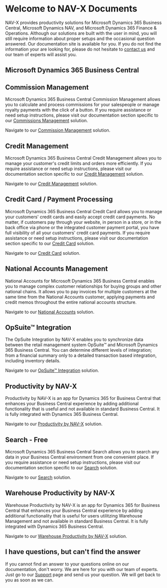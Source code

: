 # Welcome to NAV-X Documents

NAV-X provides productivity solutions for Microsoft Dynamics 365 Business Central, Microsoft Dynamics NAV, and Microsoft Dynamics 365 Finance & Operations. Although our solutions are built with the user in mind, you will still require information about proper setups and the occasional question answered. Our documentation site is available for you. If you do not find the information your are looking for, please do not hesitate to [contact us](https://nav-x.com/support/) and our team of experts will assist you.

## Microsoft Dynamics 365 Business Central

## Commission Management

Microsoft Dynamics 365 Business Central Commission Management allows you to calculate and process commissions for your salespeople or manage royalty payments with the click of a button. If you require assistance or need setup instructions, please visit our documentation section specific to our [Commissions Management](business-central/commissions/index.md) solution.

Navigate to our [Commission Management](business-central/commissions/index.md) solution.

## Credit Management

Microsoft Dynamics 365 Business Central Credit Management allows you to manage your customer's credit limits and orders more efficiently. If you require assistance or need setup instructions, please visit our documentation section specific to our [Credit Management](business-central/credit-management/index.md) solution.

Navigate to our [Credit Management](business-central/credit-management/index.md) solution.

## Credit Card / Payment Processing

Microsoft Dynamics 365 Business Central Credit Card allows you to manage your customers' credit cards and easily accept credit card payments. No matter, if customers pay through your website, in person in a store, or in the back office via phone or the integrated customer payment portal, you have full visibility of all your customers' credit card payments. If you require assistance or need setup instructions, please visit our documentation section specific to our [Credit Card](business-central/creditcard/index.md) solution.

Navigate to our [Credit Card](business-central/creditcard/index.md) solution.

## National Accounts Management

National Accounts for Microsoft Dynamics 365 Business Central enables you to manage complex customer relationships for buying groups and other national chains. It allows you to pay invoices for multiple customers at the same time from the National Accounts customer, applying payments and credit memos throughout the entire national accounts structure.

Navigate to our [National Accounts](business-central/national-accounts/index.md) solution.

## OpSuite™ Integration

The OpSuite Integration by NAV-X enables you to synchronize data between the retail management system OpSuite™ and Microsoft Dynamics 365 Business Central. You can determine different levels of integration; from a financial summary only to a detailed transaction based integration, including inventory details.

Navigate to our [OpSuite™ Integration](business-central/opsuite/index.md) solution.

## Productivity by NAV-X

Productivity by NAV-X is an app for Dynamics 365 for Business Central that enhances your Business Central experience by adding additional functionality that is useful and not available in standard Business Central. It is fully integrated with Dynamics 365 Business Central.

Navigate to our [Productivity by NAV-X](business-central/productivity/index.md) solution.

## Search - Free

Microsoft Dynamics 365 Business Central Search allows you to search any data in your Business Central environment from one convenient place. If you require assistance or need setup instructions, please visit our documentation section specific to our [Search](business-central/search/index.md) solution.

Navigate to our [Search](business-central/search/index.md) solution.

## Warehouse Productivity by NAV-X

Warehouse Productivity by NAV-X is an app for Dynamics 365 for Business Central that enhances your Business Central experience by adding additional functionality that is useful for users utilitzing Warehouse Management and not available in standard Business Central. It is fully integrated with Dynamics 365 Business Central.

Navigate to our [Warehouse Productivity by NAV-X](business-central/warehouse/index.md) solution.

## I have questions, but can't find the answer

If you cannot find an answer to your questions online on our documentation, don't worry. We are here for you with our team of experts. Just go to our [Support](https://nav-x.com/support/) page and send us your question. We will get back to you as soon as we can.
